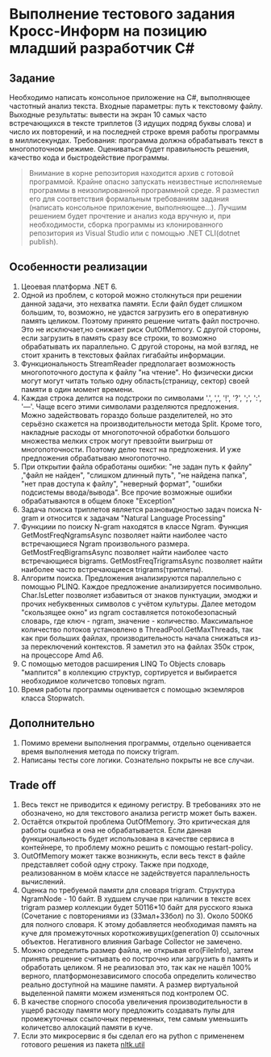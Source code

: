 # Выполнение тестового задания Кросс-Информ на позицию младший разработчик C#
## Задание
Необходимо написать консольное приложение на C#, выполняющее частотный анализ текста.
Входные параметры: путь к текстовому файлу.
Выходные результаты: вывести на экран 10 самых часто встречающихся в тексте триплетов (3 идущих подряд буквы слова) и число их повторений, и на последней строке время работы программы в миллисекундах.
Требования: программа должна обрабатывать текст в многопоточном режиме.
Оцениваться будет правильность решения, качество кода и быстродействие программы.
> Внимание в корне репозитория находится архив с готовой программой. Крайне опасно запускать неизвестные исполняемые программы в неизолированной программной среде. Я разместил его для соответствия формальным требованиям задания (написать консольное приложение, выполняющее...). Лучшим решением будет прочтение и анализ кода вручную и, при необходимости, сборка программы из клонированного репозитория из Visual Studio или с помощью .NET CLI(dotnet publish).
## Особенности реализации
1. Цеоевая платформа .NET 6.
2. Одной из проблем, с которой можно столкнуться при решении данной задачи, это нехватка памяти. Если файл будет слишком большим, то, возможно, не удастся загрузить его в оперативную память целиком. Поэтому принято решение читать файл построчно. Это не исключает,но снижает риск OutOfMemory. С другой стороны, если загрузить в память сразу все строки, то возможно обрабатывать их параллельно. С другой стороны, на мой взгляд, не стоит хранить в текстовых файлах гигабайты информации.
2. Функциональность StreamReader предполагает возможность многопоточного доступа к файлу "на чтение". Но физически диски могут могут читать только одну область(страницу, сектор) своей памяти в один момент времени.
3. Каждая строка делится на подстроки по символами '.', ',', '!', '?', ';', ':', '—'. Чаще всего этими символами разделяются предложения. Можно задействовать гораздо больше разделителей, но это серьёзно скажется на производительности метода Split. Кроме того, накладные расходы от многопоточной обработки большого множества мелких строк могут превзойти выигрыш от многопоточности. Поэтому делю текст на предложения. И уже предложения обрабатываю многопоточно.
4. При открытии файла обработаны ошибки: "не задан путь к файлу" ,"файл не найден", "слишком длинный путь", "не найдена папка", "нет прав доступа к файлу", "неверный формат", "ошибки подсистемы ввода/вывода". Все прочие возможные ошибки обрабатываются в общем блоке "Exception"
5. Задача поиска триплетов является разновидностью задач поиска N-gram и относится к задачам "Natural Language Processing"
6. Функциии по поиску N-gram находятся в классе Ngram.
Функция GetMostFreqNgramsAsync позволяет найти наиболее часто встречающиеся Ngram произвольного размера.
GetMostFreqBigramsAsync позволяет найти наиболее часто встречающиеся bigrams.
GetMostFreqTrigramsAsync позволяет найти наиболее часто встречающиеся trigrams(триплеты).
7. Алгоритм поиска. Предложения анализируются параллельно с помощью PLINQ. Каждое предложение анализируется посимвольно. Char.IsLetter позволяет избавиться от знаков пунктуации, эмоджи и прочих небуквенных символов с учётом культуры. Далее методом "скользящее окно" из ngram составляется потокобезопасный словарь, где ключ - ngram, значение - количество. Максимальное количество потоков установлено в ThreadPool.GetMaxThreads, так как при больших файлах, производительность начала снижаться из-за переключений контекстов. Я заметил это на файлах 350к строк, на процессоре Amd A6.
8. С помощью методов расширения LINQ To Objects словарь "маппится" в коллекцию структур, сортируется и выбирается необходимое количетсво топовых ngram.
9. Время работы программы оценивается с помощью экземляров класса Stopwatch.
## Дополнительно
1. Помимо времени выполнения программы, отдельно оценивается время выполнения метода по поиску trigram.
2. Написаны тесты core логики. Сознательно покрыты не все случаи.
## Trade off
1. Весь текст не приводится к единому регистру. В требованиях это не обозначено, но для текстового анализа регистр может быть важен.
2. Остаётся открытой проблема OutOfMemory. Это критическая для работы ошибка и она не обрабатывается. Если данная функциональность будет использована в качестве сервиса в контейнере, то проблему можно решить с помощью restart-policy.
3. OutOfMemory может также возникнуть, если весь текст в файле представляет собой одну строку. Также при подходе, реализованном в моём классе не задействуется параллельность вычислений.
4. Оценка по требуемой памяти для словаря trigram. Структура NgramNode - 10 байт. В худшем случае при наличии в тексте всех trigram размер коллекции будет 50116*10 байт для русского языка (Сочетание с повторениями из (33мал+33бол) по 3). Около 500Кб для полного словаря. К этому добавляется необходимая память на куче для промежуточных короткоживущих(generation 0) ссылочных объектов. Негативного влияния  Garbage Collector не замечено.
5. Можно определить размер файла, не открывая его(FileInfo), затем принять решение считывать ео построчно или загрузить в память и обработать целиком. Я не реализовал это, так как не нашёл 100% верного, платформонезависимого способа определить количество реально доступной на машине памяти. А размер виртуальной выделенной памяти можем изменяться под контролем ОС.
6. В качестве спорного способа увеличения производительности в ущерб расходу памяти могу предложить создавать пулы для промежуточных ссылочных переменных, тем самым уменьшить количетсво аллокаций памяти в куче.
7. Если это микросервис я бы сделал его на python с примененем готового решения  из пакета [nltk.util](https://www.nltk.org/_modules/nltk/util.html)
